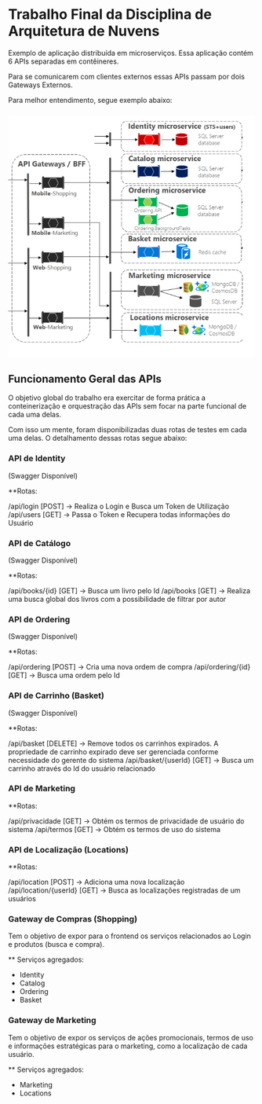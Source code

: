 # Trabalho Final da Disciplina de Arquitetura de Nuvens

Exemplo de aplicação distribuída em microserviços. Essa aplicação contém 6 APIs separadas em contêineres.

Para se comunicarem com clientes externos essas APIs passam por dois Gateways Externos.

Para melhor entendimento, segue exemplo abaixo:

### 
![alt text](https://github.com/1ucas/arq-nv-trabalho-final/blob/master/exemplo.png)

## Funcionamento Geral das APIs

O objetivo global do trabalho era exercitar de forma prática a conteinerização e orquestração das APIs sem focar na parte funcional de cada uma delas.

Com isso um mente, foram disponibilizadas duas rotas de testes em cada uma delas. O detalhamento dessas rotas segue abaixo:

### API de Identity
(Swagger Disponível)

**Rotas:

/api/login [POST] -> Realiza o Login e Busca um Token de Utilização
/api/users [GET] -> Passa o Token e Recupera todas informações do Usuário

### API de Catálogo
(Swagger Disponível)

**Rotas:

/api/books/{id} [GET] -> Busca um livro pelo Id
/api/books [GET] -> Realiza uma busca global dos livros com a possibilidade de filtrar por autor

### API de Ordering
(Swagger Disponível)

**Rotas:

/api/ordering [POST] -> Cria uma nova ordem de compra
/api/ordering/{id} [GET] -> Busca uma ordem pelo Id

### API de Carrinho (Basket)
(Swagger Disponível)

**Rotas:

/api/basket [DELETE] -> Remove todos os carrinhos expirados. A propriedade de carrinho expirado deve ser gerenciada conforme necessidade do gerente do sistema
/api/basket/{userId} [GET] -> Busca um carrinho através do Id do usuário relacionado

### API de Marketing

**Rotas:

/api/privacidade [GET] -> Obtém os termos de privacidade de usuário do sistema
/api/termos [GET] -> Obtém os termos de uso do sistema

### API de Localização (Locations)

**Rotas:

/api/location [POST] -> Adiciona uma nova localização
/api/location/{userId} [GET] -> Busca as localizações registradas de um usuários

### Gateway de Compras (Shopping)

Tem o objetivo de expor para o frontend os serviços relacionados ao Login e produtos (busca e compra).

** Serviços agregados:
- Identity
- Catalog
- Ordering
- Basket

### Gateway de Marketing

Tem o objetivo de expor os serviços de ações promocionais, termos de uso e informações estratégicas para o marketing, como a localização de cada usuário.

** Serviços agregados:
- Marketing
- Locations